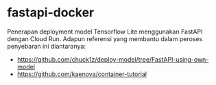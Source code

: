 # fastapi-docker

Penerapan deployment model Tensorflow Lite menggunakan FastAPI dengan Cloud Run. Adapun referensi yang membantu dalam peroses penyebaran ini diantaranya:
- https://github.com/chuck1z/deploy-model/tree/FastAPI-using-own-model
- https://github.com/kaenova/container-tutorial